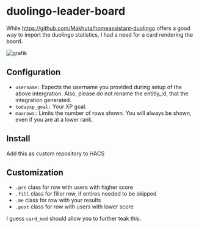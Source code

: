 # duolingo-leader-board

While https://github.com/Makhuta/homeassistant-duolingo offers a good way to import the duolingo statistics, I had a need for a card rendering the board. 

![grafik](https://github.com/user-attachments/assets/d6b6952c-21c5-46a2-b3fe-04e1d90f0224)




## Configuration
 - `username:` Expects the username you provided during setup of the above intergration. Also, please do not rename the entitiy_id, that the integration generated. 
 - `todayxp_goal:` Your XP goal. 
 - `maxrows:` Limits the number of rows shown. You will always be shown, even if you are at a lower rank. 

## Install
Add this as custom repository to HACS

## Customization
  -  `.pre` class for row with users with higher score
  - `.fill` class for filler row, if entires needed to be skipped
  - `.me`   class for row with your results
  - `.post` class for row with users with lower score

I guess `card_mod` should allow you to further teak this. 
